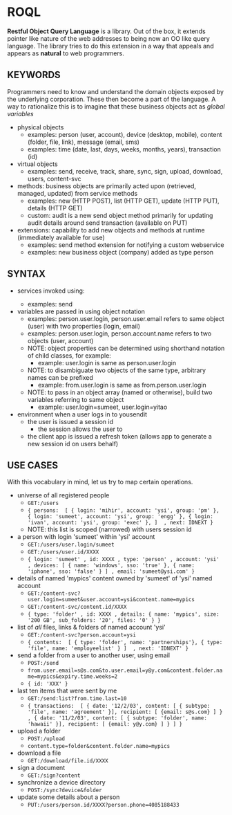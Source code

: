 ROQL
====
**Restful Object Query Language** is a library. Out of the box, it extends pointer like nature of the web addresses to being now an OO like query language. The library tries to do this extension in a way that appeals and appears as **natural** to web programmers.

KEYWORDS
--------
Programmers need to know and understand the domain objects exposed by the underlying corporation. These then become a part of the language. A way to rationalize this is to imagine that these business objects act as *global variables*

- physical objects
  - examples: person (user, account), device (desktop, mobile), content (folder, file, link), message (email, sms)
  - examples: time (date, last, days, weeks, months, years), transaction (id)
- virtual objects
  - examples: send, receive, track, share, sync, sign, upload, download, users, content-svc
- methods: business objects are primarily acted upon (retrieved, managed, updated) from service methods
  - examples: new (HTTP POST), list (HTTP GET), update (HTTP PUT), details (HTTP GET)
  - custom: audit is a new send object method primarily for updating audit details around send transaction (available on PUT)
- extensions: capability to add new objects and methods at runtime (immediately available for use)
  - examples: send method extension for notifying a custom webservice
  - examples: new business object (company) added as type person

SYNTAX
------
- services invoked using: <service name>
  - examples: send
- variables are passed in using object notation
  - examples: person.user.login, person.user.email refers to same object (user) with two properties (login, email)
  - examples: person.user.login, person.account.name refers to two objects (user, account)
  - NOTE: object properties can be determined using shorthand notation of child classes, for example:
    - example: user.login is same as person.user.login
  - NOTE: to disambiguate two objects of the same type, arbitrary names can be prefixed
    - example: from.user.login is same as from.person.user.login
  - NOTE: to pass in an object array (named or otherwise), build two variables referring to same object
    - example: user.login=sumeet, user.login=yitao 
- environment when a user logs in to yousendit
  - the user is issued a session id
    - the session allows the user to 
  - the client app is issued a refresh token (allows app to generate a new session id on users behalf)

USE CASES
---------
With this vocabulary in mind, let us try to map certain operations.

- universe of all registered people
  - `GET:/users`
  - `{
        persons: 
          [
            { login: 'mihir', account: 'ysi', group: 'pm' },
            { login: 'sumeet', account: 'ysi', group: 'engg' },
            { login: 'ivan', account: 'ysi', group: 'exec' },
          ] 
      , next: IDNEXT
    }`
  - NOTE: this list is scoped (narrowed) with users session id
- a person with login 'sumeet' within 'ysi' account
  - `GET:/users/user.login/sumeet`
  - `GET:/users/user.id/XXXX`
  - `{
         login: 'sumeet'
       , id: XXXX
       , type: 'person'
       , account: 'ysi'
       , devices: [ { name: 'windows', sso: 'true' }, { name: 'iphone', sso: 'false' } ]
       , email: 'sumeet@ysi.com'
     }`
- details of named 'mypics' content owned by 'sumeet' of 'ysi' named account
  - `GET:/content-svc?user.login=sumeet&user.account=ysi&content.name=mypics`
  - `GET:/content-svc/content.id/XXXX`
  - `{
         type: 'folder'
       , id: XXXX
       , details: { name: 'mypics', size: '200 GB', sub_folders: '20', files: '0' }
     }`
- list of *all* files, links & folders of named account 'ysi'
  - `GET:/content-svc?person.account=ysi`
  - `{
          contents: 
          [
             { type: 'folder', name: 'partnerships'},
             { type: 'file', name: 'employeelist' }
          ] 
        , next: 'IDNEXT'
     }`
- send a folder from a user to another user, using email
  - `POST:/send`
  - `from.user.email=s@s.com&to.user.email=y@y.com&content.folder.name=mypics&expiry.time.weeks=2`
  - `{
        id: 'XXX'
     }`
- last ten items that were sent by me
  - `GET:/send:list?from.time.last=10`
  - `{
        transactions: 
          [
              { date: '12/2/03', content: [ { subtype: 'file', name: 'agreement' }], recipient: [ {email: s@s.com} ] }
            , { date: '11/2/03', content: [ { subtype: 'folder', name: 'hawaii' }], recipient: [ {email: y@y.com} ] }
          ]
      }`
- upload a folder
  - `POST:/upload`
  - `content.type=folder&content.folder.name=mypics`
- download a file
  - `GET:/download/file.id/XXXX`
- sign a document
  - `GET:/sign?content`
- synchronize a device directory
  - `POST:/sync?device&folder`
- update some details about a person
  - `PUT:/users/person.id/XXXX?person.phone=4085188433`
